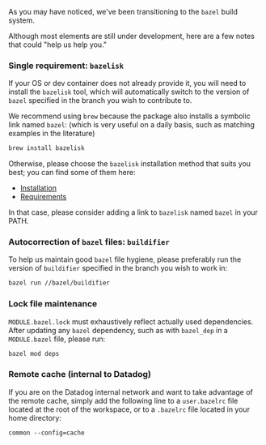 As you may have noticed, we've been transitioning to the `bazel` build system.

Although most elements are still under development, here are a few notes that could "help us help you."

### Single requirement: `bazelisk`

If your OS or dev container does not already provide it, you will need to install the `bazelisk` tool, which will
automatically switch to the version of `bazel` specified in the branch you wish to contribute to.

We recommend using `brew` because the package also installs a symbolic link named `bazel`:
(which is very useful on a daily basis, such as matching examples in the literature)

```sh
brew install bazelisk
```

Otherwise, please choose the `bazelisk` installation method that suits you best; you can find some of them here:

- [Installation](https://github.com/bazelbuild/bazelisk?tab=readme-ov-file#installation)
- [Requirements](https://github.com/bazelbuild/bazelisk?tab=readme-ov-file#requirements)

In that case, please consider adding a link to `bazelisk` named `bazel` in your PATH.

### Autocorrection of `bazel` files: `buildifier`

To help us maintain good `bazel` file hygiene, please preferably run the version of `buildifier` specified in the branch
you wish to work in:

```sh
bazel run //bazel/buildifier
```

### Lock file maintenance

`MODULE.bazel.lock` must exhaustively reflect actually used dependencies. After updating any `bazel` dependency, such as
with `bazel_dep` in a `MODULE.bazel` file, please run:

```sh
bazel mod deps
```

### Remote cache (internal to Datadog)

If you are on the Datadog internal network and want to take advantage of the remote cache, simply add the following line
to a `user.bazelrc` file located at the root of the workspace, or to a `.bazelrc` file located in your home directory:

```
common --config=cache
```
